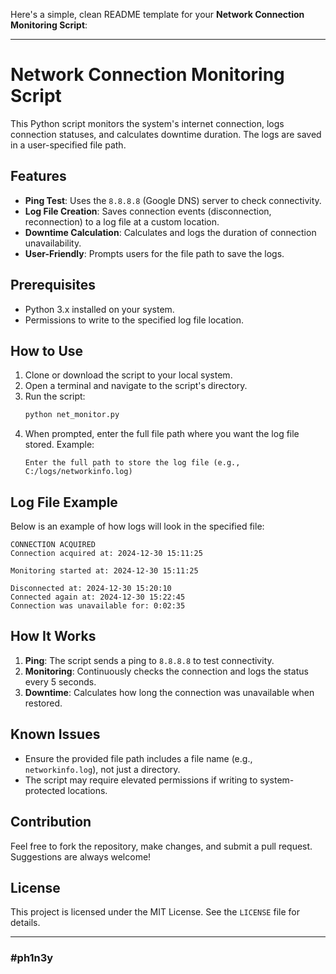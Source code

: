 Here's a simple, clean README template for your **Network Connection Monitoring Script**: 

---

# Network Connection Monitoring Script

This Python script monitors the system's internet connection, logs connection statuses, and calculates downtime duration. The logs are saved in a user-specified file path.

## Features
- **Ping Test**: Uses the `8.8.8.8` (Google DNS) server to check connectivity.
- **Log File Creation**: Saves connection events (disconnection, reconnection) to a log file at a custom location.
- **Downtime Calculation**: Calculates and logs the duration of connection unavailability.
- **User-Friendly**: Prompts users for the file path to save the logs.

## Prerequisites
- Python 3.x installed on your system.
- Permissions to write to the specified log file location.

## How to Use
1. Clone or download the script to your local system.
2. Open a terminal and navigate to the script's directory.
3. Run the script:
   ```bash
   python net_monitor.py
   ```
4. When prompted, enter the full file path where you want the log file stored. Example:
   ```
   Enter the full path to store the log file (e.g., C:/logs/networkinfo.log)
   ```

## Log File Example
Below is an example of how logs will look in the specified file:
```
CONNECTION ACQUIRED
Connection acquired at: 2024-12-30 15:11:25

Monitoring started at: 2024-12-30 15:11:25

Disconnected at: 2024-12-30 15:20:10
Connected again at: 2024-12-30 15:22:45
Connection was unavailable for: 0:02:35
```

## How It Works
1. **Ping**: The script sends a ping to `8.8.8.8` to test connectivity.
2. **Monitoring**: Continuously checks the connection and logs the status every 5 seconds.
3. **Downtime**: Calculates how long the connection was unavailable when restored.

## Known Issues
- Ensure the provided file path includes a file name (e.g., `networkinfo.log`), not just a directory.
- The script may require elevated permissions if writing to system-protected locations.

## Contribution
Feel free to fork the repository, make changes, and submit a pull request. Suggestions are always welcome!

## License
This project is licensed under the MIT License. See the `LICENSE` file for details.

---

### #ph1n3y
